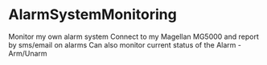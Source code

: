# AlarmSystemMonitoring
Monitor my own alarm system
Connect to my Magellan MG5000 and report by sms/email on alarms
Can also monitor current status of the Alarm - Arm/Unarm

